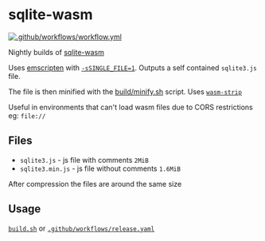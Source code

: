 # sqlite-wasm

[![.github/workflows/workflow.yml](https://github.com/ianmuchina/sqlite-wasm/actions/workflows/workflow.yml/badge.svg?branch=main)](https://github.com/ianmuchina/sqlite-wasm/actions/workflows/workflow.yml)

Nightly builds of
[sqlite-wasm](https://github.com/sqlite/sqlite/blob/master/ext/wasm/README.md)

Uses [emscripten](https://sqlite.org/wasm/doc/trunk/emscripten.md) with
[`-sSINGLE_FILE=1`](https://emscripten.org/docs/tools_reference/settings_reference.html#single-file).
Outputs a self contained `sqlite3.js` file.

The file is then minified with the [build/minify.sh](build/minify.sh) script.
Uses [`wasm-strip`](https://webassembly.github.io/wabt/doc/wasm-strip.1.html)

Useful in environments that can't load wasm files due to CORS restrictions eg:
`file://`

## Files

- `sqlite3.js` - js file with comments `2MiB`
- `sqlite3.min.js` - js file without comments `1.6MiB`

After compression the files are around the same size

## Usage

[`build.sh`](./build.sh) or
[`.github/workflows/release.yaml`](.github/workflows/release.yaml)
